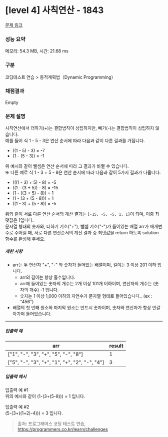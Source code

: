 # [level 4] 사칙연산 - 1843 

[문제 링크](https://school.programmers.co.kr/learn/courses/30/lessons/1843) 

### 성능 요약

메모리: 54.3 MB, 시간: 21.68 ms

### 구분

코딩테스트 연습 > 동적계획법（Dynamic Programming）

### 채점결과

Empty

### 문제 설명

<p>사칙연산에서 더하기(+)는 결합법칙이 성립하지만, 빼기(-)는 결합법칙이 성립하지 않습니다.<br>
예를 들어 식 1 - 5 - 3은 연산 순서에 따라 다음과 같이 다른 결과를 가집니다.</p>

<ul>
<li>((1 - 5) - 3) = -7</li>
<li>(1 - (5 - 3)) = -1</li>
</ul>

<p>위 예시와 같이 뺄셈은 연산 순서에 따라 그 결과가 바뀔 수 있습니다.<br>
또 다른 예로 식 1 - 3 + 5 - 8은 연산 순서에 따라 다음과 같이 5가지 결과가 나옵니다.</p>

<ul>
<li>(((1 - 3) + 5) - 8) = -5</li>
<li>((1 - (3 + 5)) - 8) = -15</li>
<li>(1 - ((3 + 5) - 8)) = 1</li>
<li>(1 - (3 + (5 - 8))) = 1</li>
<li>((1 - 3) + (5 - 8)) = -5</li>
</ul>

<p>위와 같이 서로 다른 연산 순서의 계산 결과는 <code>[-15, -5, -5, 1, 1]</code>이 되며, 이중 최댓값은 1입니다.<br>
문자열 형태의 숫자와, 더하기 기호("+"), 뺄셈 기호("-")가 들어있는 배열 arr가 매개변수로 주어질 때, 서로 다른 연산순서의 계산 결과 중 최댓값을 return 하도록 solution 함수를 완성해 주세요.</p>

<h5>제한 사항</h5>

<ul>
<li>arr는 두 연산자 "+", "-" 와 숫자가 들어있는 배열이며, 길이는 3 이상 201 이하 입니다.

<ul>
<li>arr의 길이는 항상 홀수입니다.</li>
<li>arr에 들어있는 숫자의 개수는 2개 이상 101개 이하이며, 연산자의 개수는 (숫자의 개수) -1 입니다.</li>
<li>숫자는 1 이상 1,000 이하의 자연수가 문자열 형태로 들어있습니다.. (ex : "456")</li>
</ul></li>
<li>배열의 첫 번째 원소와 마지막 원소는 반드시 숫자이며, 숫자와 연산자가 항상 번갈아가며 들어있습니다.</li>
</ul>

<hr>

<h5>입출력 예</h5>
<table class="table">
        <thead><tr>
<th>arr</th>
<th>result</th>
</tr>
</thead>
        <tbody><tr>
<td>["1", "-", "3", "+", "5", "-", "8"]</td>
<td>1</td>
</tr>
<tr>
<td>["5", "-", "3", "+", "1", "+", "2", "-", "4"]</td>
<td>3</td>
</tr>
</tbody>
      </table>
<h5>입출력 예시</h5>

<p>입출력 예 #1<br>
위의 예시와 같이 (1-(3+(5-8))) = 1 입니다.</p>

<p>입출력 예 #2<br>
(5-(3+((1+2)-4))) = 3 입니다.</p>


> 출처: 프로그래머스 코딩 테스트 연습, https://programmers.co.kr/learn/challenges
